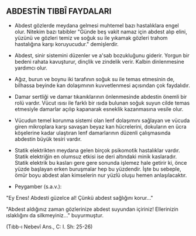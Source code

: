 ## ABDESTİN TIBBÎ FAYDALARI

* Abdest gözlerde meydana gelmesi muhtemel bazı hastalıklara engel olur. Nitekim bazı tabibler "Günde beş vakit namaz için abdest alıp elini, yüzünü ve gözleri temiz ve soğuk su ile yıkamak gözleri trahom hastalığına karşı koruyucudur." demişlerdir.

* Abdest, sinir sistemini düzenler ve a'sab bozukluğunu giderir. Yorgun bir bedeni rahata kavuşturur, dinçlik ve zindelik verir. Kal­bin dinlenmesine yardımcı olur.

* Ağız, burun ve boynu iki tarafının soğuk su ile temas etmesi­nin de, bilhassa beyinde kan dolaşımının kuvvetlenmesi açısından çok faydalıdır.

* Damar sertliği ve damar tıkanıklarının önlenmesinde abdestin önemli bir rolü vardır. Vücut ısısı ile farklı bir ısıda bulunan soğuk suyun cilde temas etmesiyle damarlar açılıp kapanarak esneklik ka­zanmasına vesile olur.

* Vücudun temel korunma sistemi olan lenf dolaşımını sağlayan ve vücuda giren mikroplara karşı savaşan beyaz kan hücrelerini, dokuların en ücra köşelerine kadar ulaştıran lenf damarlarının dü­zenli çalışmasında abdestin büyük tesiri vardır.

* Statik elektrikten meydana gelen birçok psikomotik hastalıklar vardır. Statik elektriğin en olumsuz etkisi ise deri altındaki minik kaslaradır. Statik elektrik bu kasları gere gere sonunda işlemez hale getirir ki, önce yüzde başlayan erken buruşmalar hep bu yüzdendir. İşte bu sebeple, ömür boyu abdest alan kimselerin nur yüzlü oluşu hemen anlaşılacaktır.

* Peygamber (s.a.v.):

"Ey Enes! Abdesti güzelce al! Çünkü abdest sağlığını korur..."

"Abdest aldığınız zaman gözlerinize abdest suyundan içiriniz! Ellerinizin ıslaklığını da silkmeyiniz..." buyurmuştur.

(Tıbb-ı Nebevî Ans., C: I. Sh: 25-26)
